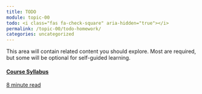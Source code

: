 ```yaml
---
title: TODO
module: topic-00
todo: <i class="fas fa-check-square" aria-hidden="true"></i>
permalink: /topic-00/todo-homework/
categories: uncategorized
---
```


This area will contain related content you should explore. Most are required, but some will be optional for self-guided learning.

<div class="row text-center">
  <div class="col-lg-4">
    <div class="bs-component">
      <div class="list-group">
        <a href="{{site.data.moodle.syllabus}}" target="_blank" class="list-group-item">
          <i class="icon-hw fas fa-file-alt" aria-hidden="true"></i>
          <h4 class="list-group-item-heading">Course Syllabus</h4>
          <div class="divider-hw"></div>
          <p class="list-group-item-text"><i class="far fa-clock" aria-hidden="true"></i> 8 minute read</p>
        </a>
      </div>
    </div>
  </div>
</div>
